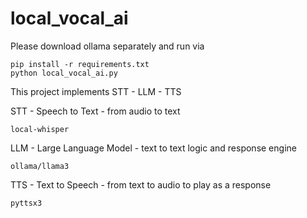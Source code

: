 ﻿# local_vocal_ai

Please download ollama separately and run via

```
pip install -r requirements.txt
python local_vocal_ai.py
```
This project implements
STT - LLM - TTS

STT - Speech to Text - from audio to text

`local-whisper`

LLM - Large Language Model - text to text logic and response engine

`ollama/llama3`

TTS - Text to Speech - from text to audio to play as a response

`pyttsx3`
